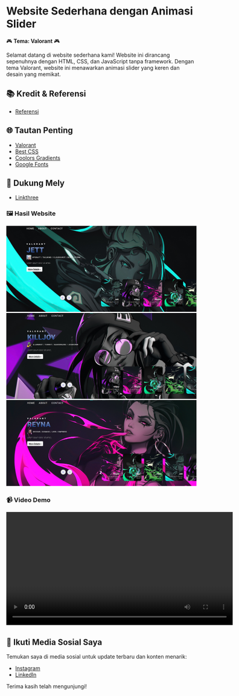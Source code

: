 # Website Sederhana dengan Animasi Slider

🎮 **Tema: Valorant** 🎮

Selamat datang di website sederhana kami! Website ini dirancang sepenuhnya dengan HTML, CSS, dan JavaScript tanpa framework. Dengan tema Valorant, website ini menawarkan animasi slider yang keren dan desain yang memikat.

## 📚 Kredit & Referensi

- [Referensi](https://www.youtube.com/watch?v=j7GG009J9uc&t=0s) 

## 🌐 Tautan Penting

- [Valorant](https://playvalorant.com/) 
- [Best CSS](https://github.com/Lazzzer00/Best-CSS) 
- [Coolors Gradients](https://coolors.co/gradients)
- [Google Fonts](https://fonts.google.com/)

## 💖 Dukung Mely

- [Linkthree]([linkthree/saweria](https://linktr.ee/meliusa)) 

### 🖼️ Hasil Website

<p align="center">
  <img src="result/ss1.png" alt="Tampilan Website" width="600">
  <img src="result/ss2.png" alt="Tampilan Website" width="600">
  <img src="result/ss3.png" alt="Tampilan Website" width="600">
</p>

### 📹 Video Demo

<p align="center">
  <video width="600" controls>
    <source src="result/record.mp4" type="video/mp4">
    Your browser does not support the video tag.
  </video>
</p>

## 📲 Ikuti Media Sosial Saya

Temukan saya di media sosial untuk update terbaru dan konten menarik:

- [Instagram](https://www.instagram.com/meliusa26)
- [LinkedIn](https://www.linkedin.com/in/meliusanorahariyanti)

Terima kasih telah mengunjungi!
